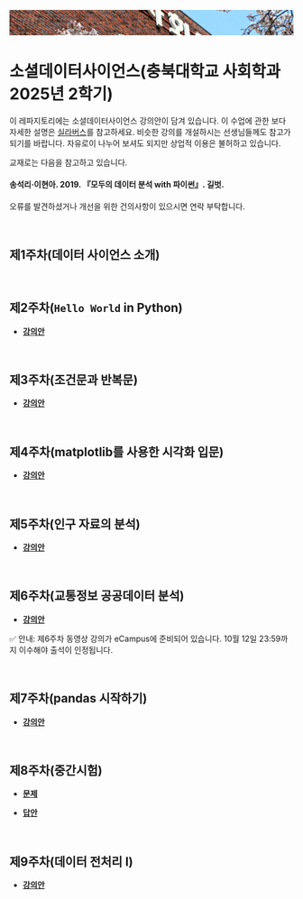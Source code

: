 <p align="center">
  <img src="https://github.com/hxk271/Syllabi/blob/main/sb1.jpg">
</p>

# 소셜데이터사이언스(충북대학교 사회학과 2025년 2학기)


이 레파지토리에는 소셜데이터사이언스 강의안이 담겨 있습니다. 이 수업에 관한 보다 자세한 설명은 [실라버스](https://github.com/hxk271/Syllabi/blob/main/archive/5663075(2025-2).pdf)를 참고하세요. 비슷한 강의를 개설하시는 선생님들께도 참고가 되기를 바랍니다. 자유로이 나누어 보셔도 되지만 상업적 이용은 불허하고 있습니다.

교재로는 다음을 참고하고 있습니다.
 
#### 송석리·이현아. 2019. 『모두의 데이터 분석 with 파이썬』. 길벗.
  
오류를 발견하셨거나 개선을 위한 건의사항이 있으시면 연락 부탁합니다.

<br/>

## 제1주차(데이터 사이언스 소개)


<br/>

## 제2주차(``Hello World`` in Python)

-  [**강의안**](https://github.com/hxk271/SocDataSci/blob/main/archive/W02.ipynb)


<br/>

## 제3주차(조건문과 반복문)

-  [**강의안**](https://github.com/hxk271/SocDataSci/blob/main/archive/W03.ipynb)


<br/>

## 제4주차(matplotlib를 사용한 시각화 입문)

-  [**강의안**](https://github.com/hxk271/SocDataSci/blob/main/archive/W04.ipynb)


<br/>

## 제5주차(인구 자료의 분석)

-  [**강의안**](https://github.com/hxk271/SocDataSci/blob/main/archive/W05.ipynb)


<br/>

## 제6주차(교통정보 공공데이터 분석)

-  [**강의안**](https://github.com/hxk271/SocDataSci/blob/main/archive/W06.ipynb)

✅ 안내: 제6주차 동영상 강의가 eCampus에 준비되어 있습니다. 10월 12일 23:59까지 이수해야 출석이 인정됩니다.


<br/>

## 제7주차(pandas 시작하기)

-  [**강의안**](https://github.com/hxk271/SocDataSci/blob/main/archive/W07.ipynb)


<br/>

## 제8주차(중간시험)

-  [**문제**](https://github.com/hxk271/SocDataSci/blob/main/archive/midterm.ipynb)

-  [**답안**](https://github.com/hxk271/SocDataSci/blob/main/archive/midterm_codes.ipynb)


<br/>

## 제9주차(데이터 전처리 I)

-  [**강의안**](https://github.com/hxk271/SocDataSci/blob/main/archive/W09.ipynb)

